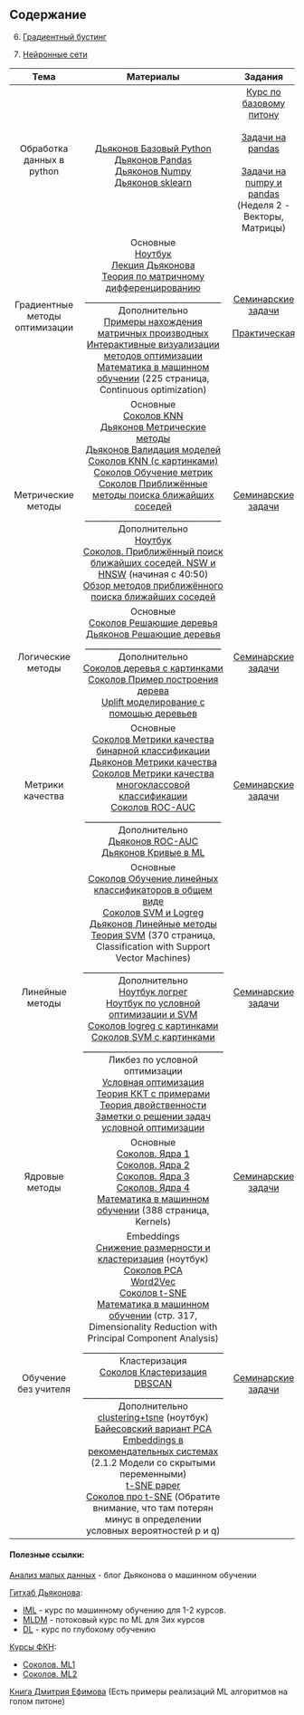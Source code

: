 ## Содержание

6) [Градиентный бустинг](https://nbviewer.jupyter.org/github/andreitsev/Machine-Learning-EF-MSU/blob/master/Lectures/Градиентный%20бустинг.ipynb)

7) [Нейронные сети](https://nbviewer.jupyter.org/github/andreitsev/Machine-Learning-EF-MSU/blob/master/Lectures/NN_intro.ipynb)

| Тема | Материалы | Задания | Проверочные |
| :---: | :---: | :---: | :---: |
| Обработка данных в python | <br> [Дьяконов Базовый Python](https://drive.google.com/file/d/1aQ4dwItZNEYSlTwJjYBB3aIBUN4E2IP4/view?usp=sharing) <br> [Дьяконов Pandas](https://drive.google.com/file/d/1XEynEfIvp0R7hlCtZ74Dj8Qxbq4ASkiN/view?usp=sharing) <br> [Дьяконов Numpy](https://drive.google.com/file/d/1Bys5_lLFK_iGcY6VHdNWTTvdORdjYSmm/view?usp=sharing) <br> [Дьяконов sklearn](https://drive.google.com/file/d/1QA_9sYDVK7GiRJw_gm_Yd0Tt-T1HGi8u/view?usp=sharing) | [Курс по базовому питону](https://stepik.org/course/31182/syllabus) <br> <br> [Задачи на pandas](https://github.com/Dyakonov/visualization) <br> <br> [Задачи на numpy и pandas](https://stepik.org/course/3356/syllabus) (Неделя 2 - Векторы, Матрицы) |
| Градиентные методы оптимизации | Основные <br> [Ноутбук](https://nbviewer.jupyter.org/github/andreitsev/Machine-Learning-EF-MSU/blob/master/Lectures/Градиентные%20методы%20оптимизации.ipynb) <br>  [Лекция Дьяконова](https://drive.google.com/file/d/1tWfmpLxREVLuN7ZbwdaXA0MPjezNEU9S/view?usp=sharing) <br> [Теория по матричному дифференцированию](https://drive.google.com/file/d/1OocZpnjfYo8elHS3v1P1fHsKXT42jhO-/view?usp=sharing) <br> _________________________________ <br> Дополнительно <br> [Примеры нахождения матричных производных](https://drive.google.com/file/d/1h1n2YXC1QlkGPxJwzddhKbed33MDXMa7/view?usp=sharing) <br> [Интерактивные визуализации методов оптимизации](https://the-learning-machine.com/article/machine-learning/unconstrained-optimization) <br> [Математика в машинном обучении](https://drive.google.com/file/d/1gRVhBINgoFQHWQsUTXfZoi0BOcLDU0Th/view?usp=sharing) (225 страница, Continuous optimization)| [Семинарские задачи](https://www.overleaf.com/read/vgfsbdmssjsd) <br> <br> [Практическая](https://www.overleaf.com/read/tvmjbwbrrmyr) |
| Метрические методы | Основные <br> [Соколов KNN](https://drive.google.com/file/d/1WXuTsdGTdjNl5aZPD111klB7HiUjrbzI/view?usp=sharing) <br> [Дьяконов Метрические методы](https://drive.google.com/file/d/1An7wO3EFufOnsRur_rquShTp85OZCU3o/view?usp=sharing) <br> [Дьяконов Валидация моделей](https://drive.google.com/file/d/1lOunHT6sOKPAmOoWHiWukK1rNzNAEOiT/view?usp=sharing) <br> [Соколов KNN (с картинками)](https://drive.google.com/file/d/1AegrIBZyc0w7piKlb1fRDdlWxUEb17u_/view?usp=sharing) <br> [Соколов Обучение метрик](https://drive.google.com/file/d/1XNxnxyo_0mahN_PFglduqgTEI61aOgaV/view?usp=sharing) <br> [Соколов Приближённые методы поиска ближайших соседей](https://drive.google.com/file/d/1UrIwpIRfkfnK5GLEicFFHz8HIpHMRrsz/view?usp=sharing)  <br> _________________________________ <br> Дополнительно <br> [Ноутбук](https://nbviewer.jupyter.org/github/andreitsev/Machine-Learning-EF-MSU/blob/master/Lectures/Лекция_Метрические%20методы%20классификации%20и%20регрессии.ipynb) <br> [Соколов. Приближённый поиск ближайших соседей. NSW и HNSW](https://www.youtube.com/watch?v=Kepw20luLmw) (начиная с 40:50) <br> [Обзор методов приближённого поиска ближайших соседей](https://habr.com/en/company/mailru/blog/338360/)| [Семинарские задачи](https://www.overleaf.com/read/nwpbtbfwczpn)  | [Вариант1](https://docs.google.com/forms/d/1yJb8IW4Lr3ltYAU5XEonMiOyC1K7e9oFiThitbZyl8Y/edit) <br> _______________ <br> [Тест от Дьяконова](https://docs.google.com/forms/d/e/1FAIpQLScETwt1mfhyKTUdlm7xptqFvkF2rL_HYI2c0Q4kkWrAUQ6mig/viewform)
| Логические методы | Основные <br>  [Соколов Решающие деревья](https://drive.google.com/file/d/1l-aU5hwYwoKkJ8J9bWSDslTr0rondXOB/view?usp=sharing) <br> [Дьяконов Решающие деревья](https://drive.google.com/file/d/1eyNlV-YHIauBbogcbl4aNU5_McdAROgn/view?usp=sharing) <br> _________________________________ <br> Дополнительно <br> [Соколов деревья с картинками](https://drive.google.com/file/d/1H0PaZlZbRf6Xzgi0qM4yyHi-v0aNfkux/view?usp=sharing) <br> [Соколов Пример построения дерева](https://drive.google.com/file/d/1blrmIgJQr5KzD-7ZOwqmt59F_qp_-juM/view?usp=sharing) <br> [Uplift моделирование с помощью деревьев](https://habr.com/ru/company/ru_mts/blog/485976/) | [Семинарские задачи](https://www.overleaf.com/read/gytnbjdzgfwr) | [Тест от Дьяконова](https://docs.google.com/forms/d/e/1FAIpQLSebxPEXjOL3og32H3yipSYz7GSMb6XAXXW9JYdf-jlT1GsjZQ/viewform)
| Метрики качества | Основные <br> [Соколов Метрики качества бинарной классификации](https://drive.google.com/file/d/1-oH5QhlRydpjhEW8nXH7XBJYewdKoF23/view?usp=sharing) <br> [Дьяконов Метрики качества](https://drive.google.com/file/d/1DmVmgWQtqjrqmBwJj9b-gcmjdIXcYlp4/view?usp=sharing) <br> [Соколов Метрики качества многоклассовой классификации](https://drive.google.com/file/d/1rgHnWLhr6Yn2AkVvOL5jRDq6pqc8snHP/view?usp=sharing) <br> [Соколов ROC-AUC](https://drive.google.com/file/d/1aSkFzpJM-fHNh72CKErGB9gpxONg2z-W/view?usp=sharing) <br> _________________________________ <br> Дополнительно <br> [Дьяконов ROC-AUC](https://dyakonov.org/2017/07/28/auc-roc-площадь-под-кривой-ошибок/) <br> [Дьяконов Кривые в ML](https://dyakonov.org/2019/08/29/кривые-в-машинном-обучении/) | [Семинарские задачи](https://www.overleaf.com/read/dftcbbbympfx) | [Тест от Дьяконова (AUC)](https://docs.google.com/forms/d/e/1FAIpQLSfrZOU9TaDWIvxBabf8saK-unmijfOHwkANpARNCrVQ-g3KyQ/viewform)
| Линейные методы | Основные <br> [Соколов Обучение линейных классификаторов в общем виде](https://drive.google.com/file/d/1woYoeB3Hs4hpCR4xUzRG-9UMSXsuEDnp/view?usp=sharing) <br> [Соколов SVM и Logreg](https://drive.google.com/file/d/1gm-mHah8g3SxqAzV9-M3SRFhUQgETXax/view?usp=sharing) <br> [Дьяконов Линейные методы](https://drive.google.com/file/d/1IaDedfHY65n7UVUw9wI_-67BsQ14Nic_/view?usp=sharing) <br> [Теория SVM](https://drive.google.com/file/d/1gRVhBINgoFQHWQsUTXfZoi0BOcLDU0Th/view?usp=sharing) (370 страница, Classification with Support Vector Machines)  <br> __________________________________ <br> Дополнительно <br> [Ноутбук логрег](https://nbviewer.jupyter.org/github/andreitsev/Machine-Learning-EF-MSU/blob/master/Seminars/Демонстрация%20логистической%20регрессии.ipynb) <br> [Ноутбук по условной оптимизации и SVM](https://nbviewer.jupyter.org/github/andreitsev/Machine-Learning-EF-MSU/blob/master/Lectures/Условная%20оптимизация%20и%20SVM.ipynb) <br> [Соколов logreg с картинками](https://drive.google.com/file/d/165Imi2mxAzbFJwORFxxvcuExoB3j6VqX/view?usp=sharing) <br> [Соколов SVM с картинками](https://drive.google.com/file/d/1kBce7P73lg1DaXiVLZxLWP2rP0CFomti/view?usp=sharing)  <br> __________________________________ <br> Ликбез по условной оптимизации <br> [Условная оптимизация](https://drive.google.com/file/d/1ntD2mlob1jWemiIftkN1vSWvL_Vctrau/view?usp=sharing) <br> [Теория ККТ с примерами](https://drive.google.com/file/d/1M546yxrsD5oQT5Ek91auzGbLBCKeDPeA/view?usp=sharing) <br> [Теория двойственности](https://drive.google.com/file/d/1h106yD-wfxlfUAq7I6MyGaOKAT0pIqdB/view?usp=sharing) <br> [Заметки о решении задач условной оптимизации](https://drive.google.com/file/d/1KdtRpe1WJtJVGX6RLLWGYxbdRSbTaKR5/view?usp=sharing) | [Семинарские задачи](https://www.overleaf.com/read/fvbgqvgbhnxt) |
| Ядровые методы | Основные <br> [Соколов. Ядра 1](https://drive.google.com/file/d/1jVRsFJ_2J9Z-CSP8OS0A2zRuC_EnL-vZ/view?usp=sharing) <br> [Соколов. Ядра 2](https://drive.google.com/file/d/1LKJQinTgSUkNJKhm8Am_1YDZX4QTKBw_/view?usp=sharing) <br> [Соколов. Ядра 3](https://drive.google.com/file/d/1ywlp7dC-NA0K0bdC3dJCncHIcfuOyF3x/view?usp=sharing) <br> [Соколов. Ядра 4](https://drive.google.com/file/d/1mowSUd-iuNXjB5IANYMQz6ZEY6Bsm_na/view?usp=sharing) <br> [Математика в машинном обучении](https://drive.google.com/file/d/1gRVhBINgoFQHWQsUTXfZoi0BOcLDU0Th/view?usp=sharing) (388 страница, Kernels)| [Семинарские задачи](https://www.overleaf.com/read/swrcyzvbbcjy) | 
| Обучение без учителя | Embeddings <br> [Снижение размерности и кластеризация](https://nbviewer.jupyter.org/github/andreitsev/Machine-Learning-EF-MSU/blob/master/Lectures/Снижение%20размерности%20и%20Кластеризация.ipynb) (ноутбук) <br> [Соколов PCA](https://drive.google.com/file/d/1lkfVAdmLKDpWgNf4SetqOjZru-j2Yb6L/view?usp=sharing) <br> [Word2Vec](https://lena-voita.github.io/nlp_course/word_embeddings.html) <br> [Соколов t-SNE](https://drive.google.com/file/d/1HuB09_vrGUe9G8E_Jcw61okrGSkwUlts/view?usp=sharing) <br> [Математика в машинном обучении](https://drive.google.com/file/d/1gRVhBINgoFQHWQsUTXfZoi0BOcLDU0Th/view?usp=sharing) (стр. 317, Dimensionality Reduction with Principal Component Analysis) <br> __________________________________ <br> Кластеризация <br> [Соколов Кластеризация](https://drive.google.com/file/d/1HuB09_vrGUe9G8E_Jcw61okrGSkwUlts/view?usp=sharing) <br> [DBSCAN](https://habr.com/ru/post/322034/) <br> __________________________________ <br> Дополнительно <br> [clustering+tsne](https://colab.research.google.com/drive/16OkfhtpvioTKh1PfYT_EL80fFdnBVtb1?authuser=4) (ноутбук) <br> [Байесовский вариант PCA](https://drive.google.com/file/d/1Nq0mkvh-m7z0ggDFBrRv9XiD1nEVBEGe/view?usp=sharing) <br> [Embeddings в рекомендательных системах](https://drive.google.com/file/d/1dxbdmKlC5ilwanaXj0BoCqKC8esz1bjF/view?usp=sharing) (2.1.2 Модели со скрытыми переменными) <br> [t-SNE paper](https://drive.google.com/file/d/1kiUYHee5FJWz74mtELfs-sHm_f8StAdL/view?usp=sharing) <br> [Соколов про t-SNE](https://drive.google.com/file/d/10QOcmthhxBJs4Wf2F26-fECwLMuyxCCd/view?usp=sharingГиперссылка) (Обратите внимание, что там потерян минус в определении условных вероятностей p и q)| [Семинарские задачи](https://www.overleaf.com/read/xpvbtnsybxzd) |


#### Полезные ссылки:

[Анализ малых данных](https://dyakonov.org/) - блог Дьяконова о машинном обучении

[Гитхаб Дьяконова](https://github.com/Dyakonov?tab=repositories):

- [IML](https://github.com/Dyakonov/IML) - курс по машинному обучению для 1-2 курсов.
- [MLDM](https://github.com/Dyakonov/MLDM/tree/master/2019) - потоковый курс по ML для 3их курсов
- [DL](https://github.com/Dyakonov/DL) - курс по глубокому обучению

[Курсы ФКН](http://wiki.cs.hse.ru/Заглавная_страница):

- [Соколов. ML1](http://wiki.cs.hse.ru/Машинное_обучение_1/2020_2021)
- [Соколов. ML2](http://wiki.cs.hse.ru/Машинное_обучение_2)

[Книга Дмитрия Ефимова](https://drive.google.com/file/d/1MjnGKB8gIIUGk63PSNzLn3w0jI05XaI6/view?usp=sharing) (Есть примеры реализаций ML алгоритмов на голом питоне)
